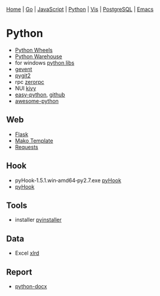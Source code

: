   [Home](https://github.com/mabotech/mabotree/blob/master/README.md)
| [Go](https://github.com/mabotech/mabotree/blob/master/go.md)
| [JavaScript](https://github.com/mabotech/mabotree/blob/master/js.md)
| [Python](https://github.com/mabotech/mabotree/blob/master/python.md)
| [Vis](https://github.com/mabotech/mabotree/blob/master/vis.md)
| [PostgreSQL](https://github.com/mabotech/mabotree/blob/master/pg.md)
| [Emacs](https://github.com/mabotech/mabotree/blob/master/emacs_sc.md)


# Python

- [Python Wheels](http://pythonwheels.com/)
- [Python Warehouse](https://warehouse.python.org/)
- for windows [python libs](http://www.lfd.uci.edu/~gohlke/pythonlibs/)
- [gevent](https://github.com/surfly/gevent)
- [pygit2](https://github.com/libgit2/pygit2)
- rpc [zerorpc](http://zerorpc.dotcloud.com/)
- NUI [kivy](http://kivy.org/)
- [easy-python](http://easy-python.readthedocs.org/en/latest/libraries.html), [github](https://github.com/fengsp/easy-python)
- [awesome-python](https://github.com/vinta/awesome-python)

## Web
- [Flask](http://flask.pocoo.org/)
- [Mako Template](http://www.makotemplates.org/)
- [Requests](https://github.com/kennethreitz/requests)

## Hook
- pyHook‑1.5.1.win‑amd64‑py2.7.exe [pyHook](http://www.lfd.uci.edu/~gohlke/pythonlibs/) 
- [pyHook](pyhook.wiki.sourceforge.net/) 

## Tools
- installer [pyinstaller](http://www.pyinstaller.org/)

## Data
- Excel [xlrd](https://github.com/python-excel/xlrd)

## Report
- [python-docx](https://github.com/python-openxml/python-docx)